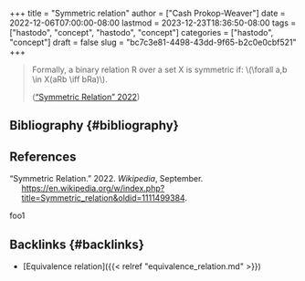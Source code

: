 +++
title = "Symmetric relation"
author = ["Cash Prokop-Weaver"]
date = 2022-12-06T07:00:00-08:00
lastmod = 2023-12-23T18:36:50-08:00
tags = ["hastodo", "concept", "hastodo", "concept"]
categories = ["hastodo", "concept"]
draft = false
slug = "bc7c3e81-4498-43dd-9f65-b2c0e0cbf521"
+++

> Formally, a binary relation R over a set X is symmetric if: \\(\forall a,b \in X(aRb \iff bRa)\\).
>
> (<a href="#citeproc_bib_item_1">“Symmetric Relation” 2022</a>)


## Bibliography {#bibliography}

## References

<style>.csl-entry{text-indent: -1.5em; margin-left: 1.5em;}</style><div class="csl-bib-body">
  <div class="csl-entry"><a id="citeproc_bib_item_1"></a>“Symmetric Relation.” 2022. <i>Wikipedia</i>, September. <a href="https://en.wikipedia.org/w/index.php?title=Symmetric_relation&oldid=1111499384">https://en.wikipedia.org/w/index.php?title=Symmetric_relation&#38;oldid=1111499384</a>.</div>
</div>

foo1


## Backlinks {#backlinks}

-   [Equivalence relation]({{< relref "equivalence_relation.md" >}})
